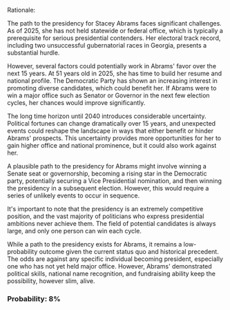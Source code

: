 Rationale:

The path to the presidency for Stacey Abrams faces significant challenges. As of 2025, she has not held statewide or federal office, which is typically a prerequisite for serious presidential contenders. Her electoral track record, including two unsuccessful gubernatorial races in Georgia, presents a substantial hurdle.

However, several factors could potentially work in Abrams' favor over the next 15 years. At 51 years old in 2025, she has time to build her resume and national profile. The Democratic Party has shown an increasing interest in promoting diverse candidates, which could benefit her. If Abrams were to win a major office such as Senator or Governor in the next few election cycles, her chances would improve significantly.

The long time horizon until 2040 introduces considerable uncertainty. Political fortunes can change dramatically over 15 years, and unexpected events could reshape the landscape in ways that either benefit or hinder Abrams' prospects. This uncertainty provides more opportunities for her to gain higher office and national prominence, but it could also work against her.

A plausible path to the presidency for Abrams might involve winning a Senate seat or governorship, becoming a rising star in the Democratic party, potentially securing a Vice Presidential nomination, and then winning the presidency in a subsequent election. However, this would require a series of unlikely events to occur in sequence.

It's important to note that the presidency is an extremely competitive position, and the vast majority of politicians who express presidential ambitions never achieve them. The field of potential candidates is always large, and only one person can win each cycle.

While a path to the presidency exists for Abrams, it remains a low-probability outcome given the current status quo and historical precedent. The odds are against any specific individual becoming president, especially one who has not yet held major office. However, Abrams' demonstrated political skills, national name recognition, and fundraising ability keep the possibility, however slim, alive.

### Probability: 8%